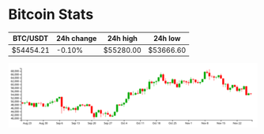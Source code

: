 # Bitcoin Stats

BTC/USDT|24h change|24h high|24h low|
|---|---|---|---|
|$54454.21|-0.10%|$55280.00|$53666.60|

<img src="./chart.svg">
